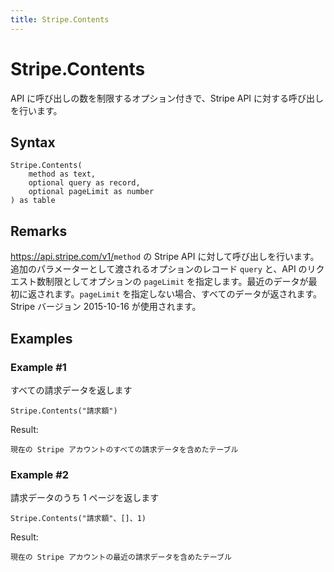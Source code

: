```yaml
---
title: Stripe.Contents
---
```


# Stripe.Contents


API に呼び出しの数を制限するオプション付きで、Stripe API に対する呼び出しを行います。


## Syntax

```powerquery
Stripe.Contents(
    method as text,
    optional query as record,
    optional pageLimit as number
) as table
```


## Remarks

https://api.stripe.com/v1/<code>method</code> の Stripe API に対して呼び出しを行います。追加のパラメーターとして渡されるオプションのレコード <code>query</code> と、API のリクエスト数制限としてオプションの <code>pageLimit</code> を指定します。最近のデータが最初に返されます。<code>pageLimit</code> を指定しない場合、すべてのデータが返されます。Stripe バージョン 2015-10-16 が使用されます。


## Examples

### Example #1 
すべての請求データを返します
```powerquery
Stripe.Contents("請求額")
```

Result: 
```powerquery
現在の Stripe アカウントのすべての請求データを含めたテーブル
```


### Example #2 
請求データのうち 1 ページを返します
```powerquery
Stripe.Contents("請求額"、[]、1)
```

Result: 
```powerquery
現在の Stripe アカウントの最近の請求データを含めたテーブル
```



